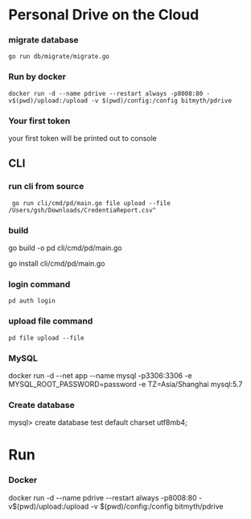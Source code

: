 # Personal Drive on the Cloud

### migrate database

```shell
go run db/migrate/migrate.go
```

### Run by docker

```shell
docker run -d --name pdrive --restart always -p8008:80 -v$(pwd)/upload:/upload -v $(pwd)/config:/config bitmyth/pdrive
```

### Your first token

your first token will be printed out to console

## CLI

### run cli from source

```shell
 go run cli/cmd/pd/main.go file upload --file  /Users/gsh/Downloads/CredentiaReport.csv^
```

### build

go build -o pd cli/cmd/pd/main.go

go install cli/cmd/pd/main.go

### login command

```shell
pd auth login
```

### upload file command

```shell
pd file upload --file
```

### MySQL

docker run -d --net app --name mysql -p3306:3306 -e MYSQL_ROOT_PASSWORD=password -e TZ=Asia/Shanghai mysql:5.7

### Create database
mysql> create database test default charset utf8mb4;
# Run

### Docker

docker run -d --name pdrive --restart always -p8008:80 -v$(pwd)/upload:/upload -v $(pwd)/config:/config bitmyth/pdrive
